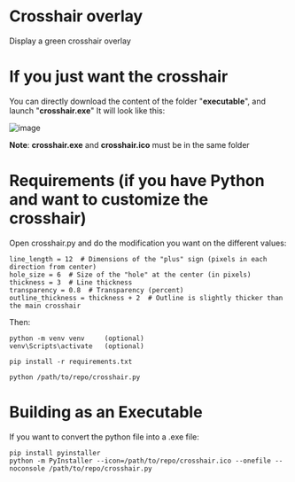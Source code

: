 # Crosshair overlay
Display a green crosshair overlay

# If you just want the crosshair
You can directly download the content of the folder "**executable**", and launch "**crosshair.exe**"
It will look like this: </p>
![image](https://github.com/user-attachments/assets/abae42b8-3f12-4e5d-8c6f-1b2ed96e448c)

**Note**: **crosshair.exe** and **crosshair.ico** must be in the same folder


# Requirements (if you have Python and want to customize the crosshair)
Open crosshair.py and do the modification you want on the different values:

    line_length = 12  # Dimensions of the "plus" sign (pixels in each direction from center)
    hole_size = 6  # Size of the "hole" at the center (in pixels)
    thickness = 3  # Line thickness
    transparency = 0.8  # Transparency (percent)
    outline_thickness = thickness + 2  # Outline is slightly thicker than the main crosshair

Then:

    python -m venv venv     (optional)
    venv\Scripts\activate   (optional)
    
    pip install -r requirements.txt
    
    python /path/to/repo/crosshair.py


# Building as an Executable
If you want to convert the python file into a .exe file:

    pip install pyinstaller
    python -m PyInstaller --icon=/path/to/repo/crosshair.ico --onefile --noconsole /path/to/repo/crosshair.py
